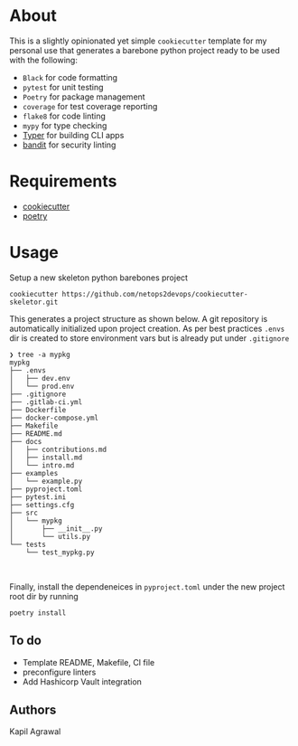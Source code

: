 # About 

This is a slightly opinionated yet simple `cookiecutter` template for my personal use that generates a barebone python project ready to be used with the following: 

- `Black`     for code formatting
- `pytest`    for unit testing
- `Poetry`    for package management
- `coverage`  for test coverage reporting
- `flake8`    for code linting
- `mypy`      for type checking
- [Typer](http://typer.tiangolo.com) for building CLI apps
- [bandit](https://github.com/PyCQA/bandit) for security linting

# Requirements 

- [cookiecutter](https://github.com/cookiecutter/cookiecutter)
- [poetry](https://python-poetry.org)

# Usage 

Setup a new skeleton python barebones project 
```
cookiecutter https://github.com/netops2devops/cookiecutter-skeletor.git
```

This generates a project structure as shown below. A git repository is automatically initialized upon project creation. As per best practices `.envs` dir is created to store environment vars but is already put under `.gitignore`
```
❯ tree -a mypkg
mypkg
├── .envs
│   ├── dev.env
│   └── prod.env
├── .gitignore
├── .gitlab-ci.yml
├── Dockerfile
├── docker-compose.yml
├── Makefile
├── README.md
├── docs
│   ├── contributions.md
│   ├── install.md
│   └── intro.md
├── examples
│   └── example.py
├── pyproject.toml
├── pytest.ini
├── settings.cfg
├── src
│   └── mypkg
│       ├── __init__.py
│       └── utils.py
└── tests
    └── test_mypkg.py
```
<br>

Finally, install the dependeneices in `pyproject.toml` under the new project root dir by running 
```
poetry install 
```

## To do

- Template README, Makefile, CI file
- preconfigure linters
- Add Hashicorp Vault integration

## Authors
Kapil Agrawal
